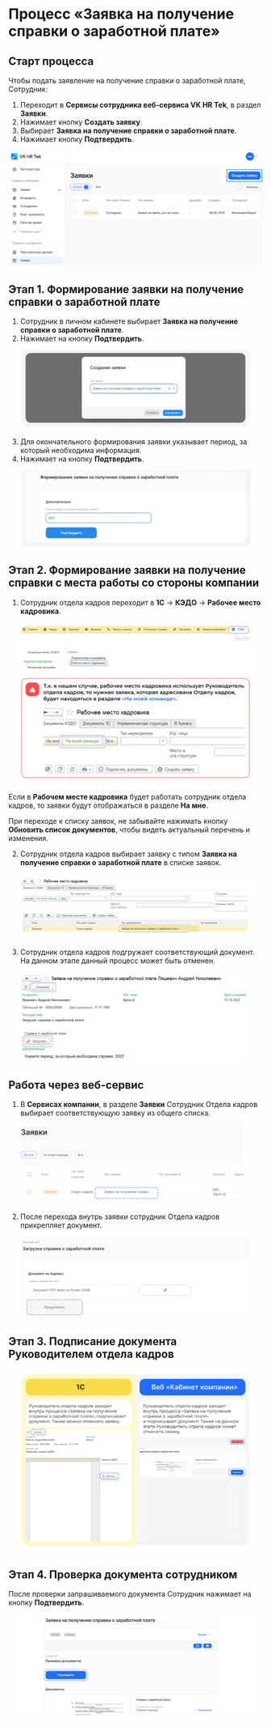 # Процесс «Заявка на получение справки о заработной плате»

## Старт процесса

Чтобы подать заявление на получение справки о заработной плате, Сотрудник:
1. Переходит в **Сервисы сотрудника веб-сервиса VK HR Tek**, в раздел **Заявки**.
2. Нажимает кнопку **Создать заявку**.
3. Выбирает **Заявка на получение справки о заработной плате**.
4. Нажимает кнопку **Подтвердить**.

![](./assets/1.png)

## Этап 1. Формирование заявки на получение справки о заработной плате

1. Сотрудник в личном кабинете выбирает **Заявка на получение справки о заработной плате**.
2. Нажимает на кнопку **Подтвердить**.

![](./assets/2.png)

3. Для окончательного формирования заявки указывает период, за который необходима информация.
7. Нажимает на кнопку **Подтвердить**.

![](./assets/3.png)

## Этап 2. Формирование заявки на получение справки с места работы со стороны компании

1. Сотрудник отдела кадров переходит в **1С** → **КЭДО** → **Рабочее место кадровика**.

![](./assets/4.png)

Если в **Рабочем месте кадровика** будет работать сотрудник отдела кадров, то заявки будут отображаться в разделе **На мне**.

<info>

При переходе к списку заявок, не забывайте нажимать кнопку **Обновить список документов**, чтобы видеть актуальный перечень и изменения.

</info>

2. Сотрудник отдела кадров выбирает заявку с типом **Заявка на получение справки о заработной плате** в списке заявок.

![](./assets/5.png)

3. Сотрудник отдела кадров подгружает соответствующий документ. На данном этапе данный процесс может быть отменен.

![](./assets/6.png)

## Работа через веб-сервис

1. В **Сервисах компании**, в разделе **Заявки** Сотрудник Отдела кадров выбирает соответствующую заявку из общего списка.

![](./assets/7.png)

2. После перехода внутрь заявки сотрудник Отдела кадров прикрепляет документ. 

![](./assets/8.png)

## Этап 3. Подписание документа Руководителем отдела кадров

![](./assets/9.png)

## Этап 4. Проверка документа сотрудником

После проверки запрашиваемого документа Сотрудник нажимает на кнопку **Подтвердить**.

![](./assets/10.png)